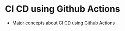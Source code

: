 # CI CD using Github Actions

- [Major concepts about CI CD using Github Actions](https://github.com/reboottime/Github-Actions-CICD/issues/2)